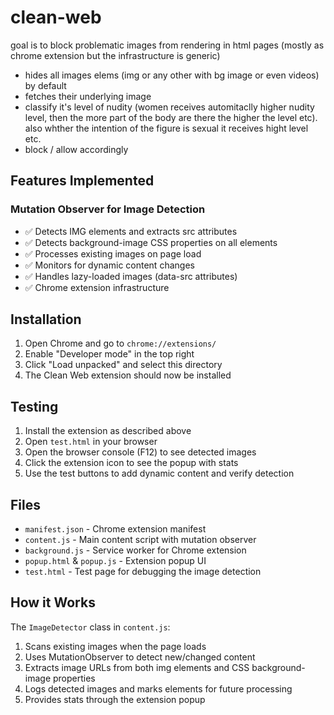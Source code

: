 # clean-web
goal is to block problematic images from rendering in html pages (mostly as chrome extension but the infrastructure is generic)
- hides all images elems (img or any other with bg image or even videos) by default
- fetches their underlying image
- classify it's level of nudity (women receives automitaclly higher nudity level, then the more part of the body are there the higher the level etc). also whther the intention of the figure is sexual it receives hight level etc.
- block / allow accordingly

## Features Implemented

### Mutation Observer for Image Detection
- ✅ Detects IMG elements and extracts src attributes
- ✅ Detects background-image CSS properties on all elements
- ✅ Processes existing images on page load
- ✅ Monitors for dynamic content changes
- ✅ Handles lazy-loaded images (data-src attributes)
- ✅ Chrome extension infrastructure

## Installation

1. Open Chrome and go to `chrome://extensions/`
2. Enable "Developer mode" in the top right
3. Click "Load unpacked" and select this directory
4. The Clean Web extension should now be installed

## Testing

1. Install the extension as described above
2. Open `test.html` in your browser
3. Open the browser console (F12) to see detected images
4. Click the extension icon to see the popup with stats
5. Use the test buttons to add dynamic content and verify detection

## Files

- `manifest.json` - Chrome extension manifest
- `content.js` - Main content script with mutation observer
- `background.js` - Service worker for Chrome extension
- `popup.html` & `popup.js` - Extension popup UI
- `test.html` - Test page for debugging the image detection

## How it Works

The `ImageDetector` class in `content.js`:
1. Scans existing images when the page loads
2. Uses MutationObserver to detect new/changed content
3. Extracts image URLs from both img elements and CSS background-image properties
4. Logs detected images and marks elements for future processing
5. Provides stats through the extension popup
